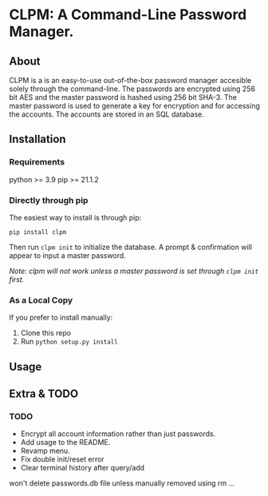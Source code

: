 # CLPM: A Command-Line Password Manager. 
## About 
CLPM is a is an easy-to-use out-of-the-box password manager accesible solely through the command-line. The passwords are encrypted using 256 bit AES and the master password is hashed using 256 bit SHA-3. The master password is used to generate a key for encryption and for accessing the accounts. The accounts are stored in an SQL database. 

## Installation

### Requirements
python >= 3.9
pip >= 21.1.2

### Directly through pip
The easiest way to install is through pip: 
```
pip install clpm
```
Then run `clpm init` to initialize the database.
A prompt & confirmation will appear to input a master password.

*Note: clpm will not work unless a master password is set through `clpm init` first.*

### As a Local Copy
If you prefer to install manually:
1. Clone this repo
2. Run `python setup.py install`


## Usage


## Extra & TODO

### TODO
* Encrypt all account information rather than just passwords.
* Add usage to the README.
* Revamp menu.
* Fix double init/reset error
* Clear terminal history after query/add




won't delete passwords.db file unless manually removed using rm ...

